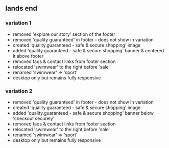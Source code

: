 ## lands end

### variation 1
- removed 'explore our story' section of the footer
- removed 'quality guaranteed' in footer - does not show in variation
- created 'quality.guaranteed - safe & secure shopping' image
- added 'quality.guaranteed - safe & secure shopping' banner & centered it
  above footer
- removed faqs & contact links from footer section
- relocated 'swimwear' to the right before 'sale'
- renamed 'swimwear' => 'sport'
- desktop only but remains fully responsive

### variation 2
- removed 'quality guaranteed' in footer - does not show in variation
- created 'quality.guaranteed - safe & secure shopping' image
- added 'quality.guaranteed - safe & secure shopping' banner below 'checkout
  securely'
- removed faqs & contact links from footer section
- relocated 'swimwear' to the right before 'sale'
- renamed 'swimwear' => 'sport'
- desktop only but remains fully responsive

